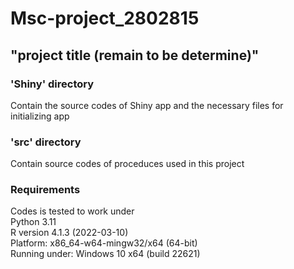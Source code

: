 # Msc-project_2802815
## "project title (remain to be determine)"
### 'Shiny' directory
Contain the source codes of Shiny app and the necessary files for initializing app 

### 'src' directory
Contain source codes of proceduces used in this project

### Requirements
Codes is tested to work under\
Python 3.11\
R version 4.1.3 (2022-03-10)\
Platform: x86_64-w64-mingw32/x64 (64-bit)\
Running under: Windows 10 x64 (build 22621)
